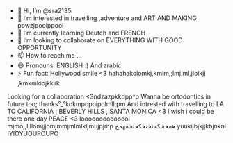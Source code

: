 - 👋 Hi, I’m @sra2135
- 👀 I’m interested in travelling ,adventure and ART AND MAKING powzjpooippooi
- 🌱 I’m currently learning Deutch and FRENCH
- 💞️ I’m looking to collaborate on EVERYTHING WITH GOOD OPPORTUNITY
- 📫 How to reach me ...
- 😄 Pronouns: ENGLISH :) And arabic
- ⚡ Fun fact: Hollywood smile <3 hahahakolomkj,kmlm,;lmj,ml,jloikjj
,kmkmkiojkkiik
<!--- love listening to muisicojopmjpijplkmljluo
sira2135/sira2135 is a ✨ special ✨ repository because its `README.md` (this file) appears on your GitHub profile.smpdpkp
You can click the Preview link to take a look at your changes.
--->
Looking for a collaboration <3ndzazpkkdpp^p
Wanna be ortodontics in future too; thanks°_°kokmpopoipolmll;pm
And intrested with travelling to LA TO CALIFORNIA ; BEVERLY HILLS , SANTA MONICA <3 I wish i could be there one day PEACE <3
loooooooooooool
mjmo,,l,llomjjjomjmmjmlmlkljmujpjmp
همخخكحتختخكحتخمهمخ yuukijbjkjjkbjnknl IYIOYUOUPOUPO
